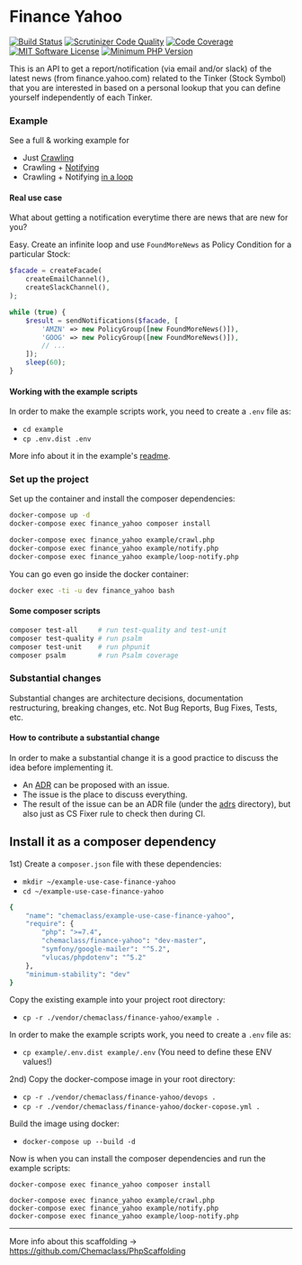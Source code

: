 # Finance Yahoo

[![Build Status](https://scrutinizer-ci.com/g/Chemaclass/FinanceYahoo/badges/build.png?b=master)](https://scrutinizer-ci.com/g/Chemaclass/FinanceYahoo/build-status/master)
[![Scrutinizer Code Quality](https://scrutinizer-ci.com/g/Chemaclass/FinanceYahoo/badges/quality-score.png?b=master)](https://scrutinizer-ci.com/g/Chemaclass/FinanceYahoo/?branch=master)
[![Code Coverage](https://scrutinizer-ci.com/g/Chemaclass/FinanceYahoo/badges/coverage.png?b=master)](https://scrutinizer-ci.com/g/Chemaclass/FinanceYahoo/?branch=master)
[![MIT Software License](https://img.shields.io/badge/license-MIT-blue.svg?style=flat-square)](LICENSE.md)
[![Minimum PHP Version](https://img.shields.io/badge/php-%3E%3D%207.4-8892BF.svg?style=flat-square)](https://php.net/)

This is an API to get a report/notification (via email and/or slack) of the latest news (from finance.yahoo.com) related
to the Tinker (Stock Symbol) that you are interested in based on a personal lookup that you can define yourself
independently of each Tinker.

### Example

See a full & working example for

- Just [Crawling](example/crawl.php)
- Crawling + [Notifying](example/notify.php)
- Crawling + Notifying [in a loop](example/loop-notify.php)

#### Real use case

What about getting a notification everytime there are news that are new for you?

Easy. Create an infinite loop and use `FoundMoreNews` as Policy Condition for a particular Stock:

```php
$facade = createFacade(
    createEmailChannel(),
    createSlackChannel(),
);

while (true) {
    $result = sendNotifications($facade, [
        'AMZN' => new PolicyGroup([new FoundMoreNews()]),
        'GOOG' => new PolicyGroup([new FoundMoreNews()]),
        // ...
    ]);
    sleep(60);
}
```

#### Working with the example scripts

In order to make the example scripts work, you need to create a `.env` file as:

- `cd example`
- `cp .env.dist .env`

More info about it in the example's [readme](example/README.md).

### Set up the project

Set up the container and install the composer dependencies:

```bash
docker-compose up -d
docker-compose exec finance_yahoo composer install

docker-compose exec finance_yahoo example/crawl.php
docker-compose exec finance_yahoo example/notify.php
docker-compose exec finance_yahoo example/loop-notify.php
```

You can go even go inside the docker container:

```bash
docker exec -ti -u dev finance_yahoo bash
```

#### Some composer scripts

```bash
composer test-all     # run test-quality and test-unit
composer test-quality # run psalm
composer test-unit    # run phpunit
composer psalm        # run Psalm coverage
```

### Substantial changes

Substantial changes are architecture decisions, documentation restructuring, breaking changes, etc. Not Bug Reports, Bug
Fixes, Tests, etc.

#### How to contribute a substantial change

In order to make a substantial change it is a good practice to discuss the idea before implementing it.

- An [ADR](https://github.com/joelparkerhenderson/architecture_decision_record) can be proposed with an issue.
- The issue is the place to discuss everything.
- The result of the issue can be an ADR file (under the [adrs](./adrs) directory), but also just as CS Fixer rule to
  check then during CI.

## Install it as a composer dependency

1st) Create a `composer.json` file with these dependencies:

- `mkdir ~/example-use-case-finance-yahoo`
- `cd ~/example-use-case-finance-yahoo`

```bash
{
    "name": "chemaclass/example-use-case-finance-yahoo",
    "require": {
        "php": ">=7.4",
        "chemaclass/finance-yahoo": "dev-master",
        "symfony/google-mailer": "^5.2",
        "vlucas/phpdotenv": "^5.2"
    },
    "minimum-stability": "dev"
}
```

Copy the existing example into your project root directory:

- `cp -r ./vendor/chemaclass/finance-yahoo/example .`

In order to make the example scripts work, you need to create a `.env` file as:

- `cp example/.env.dist example/.env` (You need to define these ENV values!)

2nd) Copy the docker-compose image in your root directory:

- `cp -r ./vendor/chemaclass/finance-yahoo/devops .`
- `cp -r ./vendor/chemaclass/finance-yahoo/docker-copose.yml .`

Build the image using docker:

- `docker-compose up --build -d`

Now is when you can install the composer dependencies and run the example scripts:

```
docker-compose exec finance_yahoo composer install

docker-compose exec finance_yahoo example/crawl.php
docker-compose exec finance_yahoo example/notify.php
docker-compose exec finance_yahoo example/loop-notify.php
```

----------

More info about this scaffolding -> https://github.com/Chemaclass/PhpScaffolding
